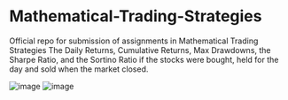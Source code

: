 # Mathematical-Trading-Strategies
Official repo for submission of assignments in Mathematical Trading Strategies
The Daily Returns, Cumulative Returns, Max Drawdowns, the Sharpe Ratio, and the Sortino Ratio if the stocks were bought, held for the day and sold when the market closed. 

![image](https://github.com/rock42069/Mathematical-Trading-Strategies/assets/113856184/e1ab70f8-8caa-4ad0-a55d-e4b7b3432e1b)
![image](https://github.com/rock42069/Mathematical-Trading-Strategies/assets/113856184/91ab86e5-d049-4bc3-80a5-01789eb7b5a8)
